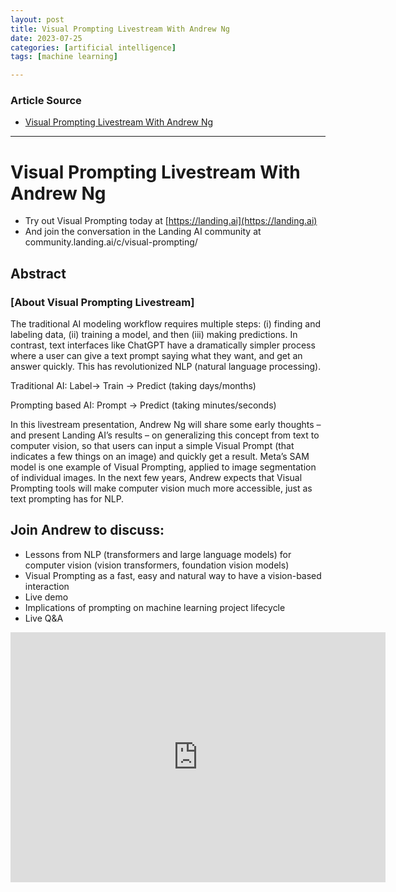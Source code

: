 ```yaml
---
layout: post
title: Visual Prompting Livestream With Andrew Ng
date: 2023-07-25
categories: [artificial intelligence]
tags: [machine learning]

---
```


### Article Source

* [Visual Prompting Livestream With Andrew Ng](https://www.youtube.com/watch?v=FE88OOUBonQ)


---

# Visual Prompting Livestream With Andrew Ng

* Try out Visual Prompting today at [https://landing.ai](https://landing.ai)
* And join the conversation in the Landing AI community at community.landing.ai/c/visual-prompting/


## Abstract

### [About Visual Prompting Livestream]

The traditional AI modeling workflow requires multiple steps: (i) finding and labeling data, (ii) training a model, and then (iii) making predictions. In contrast, text interfaces like ChatGPT have a dramatically simpler process where a user can give a text prompt saying what they want, and get an answer quickly. This has revolutionized NLP (natural language processing).
 
Traditional AI: Label→ Train → Predict (taking days/months)

Prompting based AI: Prompt → Predict (taking minutes/seconds)
 
In this livestream presentation, Andrew Ng will share some early thoughts – and present Landing AI’s results – on generalizing this concept from text to computer vision, so that users can input a simple Visual Prompt (that indicates a few things on an image) and quickly get a result. Meta’s SAM model is one example of Visual Prompting, applied to image segmentation of individual images. In the next few years, Andrew expects that Visual Prompting tools will make computer vision much more accessible, just as text prompting has for NLP.
 
## Join Andrew to discuss:
 
* Lessons from NLP (transformers and large language models) for computer vision (vision transformers, foundation vision models)
* Visual Prompting as a fast, easy and natural way to have a vision-based interaction
* Live demo
* Implications of prompting on machine learning project lifecycle
* Live Q&A

<iframe width="600" height="400" src="https://www.youtube.com/embed/FE88OOUBonQ" title="YouTube video player" frameborder="0" allow="accelerometer; autoplay; clipboard-write; encrypted-media; gyroscope; picture-in-picture; web-share" allowfullscreen></iframe>